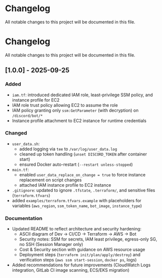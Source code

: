 # Changelog
All notable changes to this project will be documented in this file.

# Changelog
All notable changes to this project will be documented in this file.

## [1.0.0] - 2025-09-25
### Added
- `iam.tf`: introduced dedicated IAM role, least-privilege SSM policy, and instance profile for EC2
- IAM role trust policy allowing EC2 to assume the role
- IAM policy granting only `ssm:GetParameter` (with decryption) on `/discord/bot/*`
- Instance profile attachment to EC2 instance for runtime credentials

### Changed
- `user_data.sh`: 
  - added logging via `tee` to `/var/log/user_data.log`
  - cleaned up token handling (`unset DISCORD_TOKEN` after container start)
  - ensured Docker auto-restart (`--restart unless-stopped`)
- `main.tf`: 
  - enabled `user_data_replace_on_change = true` to force instance replacement on script changes
  - attached IAM instance profile to EC2 instance
- `.gitignore`: updated to ignore `.tfstate`, `.terraform/`, and sensitive files (`terraform.tfvars`)
- added `examples/terraform.tfvars.example` with placeholders for variables (`aws_region`, `ssm_token_name`, `bot_image`, `instance_type`)

### Documentation
- Updated README to reflect architecture and security hardening:
  - ASCII diagram of Dev → CI/CD → Terraform → AWS → Bot
  - Security notes: SSM for secrets, IAM least privilege, egress-only SG, no SSH (Session Manager only)
  - Cost & Security section with guidance on AWS resource usage
  - Deployment steps (`terraform init/plan/apply/destroy`) and verification steps (`aws ssm start-session`, `docker ps`, logs)
- Added recommendations for future improvements (CloudWatch Logs integration, GitLab CI image scanning, ECS/EKS migration)



